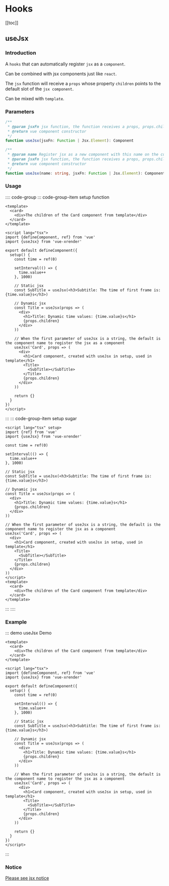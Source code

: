# Hooks

[[toc]]

## useJsx

### Introduction

A `hooks` that can automatically register `jsx` as a `component`.

Can be combined with jsx components just like `react`.

The `jsx` function will receive a `props` whose property `children` points to the default slot of the `jsx component`.

Can be mixed with `template`.

### Parameters

```ts
/**
 * @param jsxFn jsx function, the function receives a props, props.children is the default slot
 * @return vue component constructor
 */
function useJsx(jsxFn: Function | Jsx.Element): Component

/**
 * @param name Register jsx as a new component with this name on the current page
 * @param jsxFn jsx function, the function receives a props, props.children is the default slot
 * @return vue component constructor
 */
function useJsx(name: string, jsxFn: Function | Jsx.Element): Component
```

### Usage

:::: code-group
::: code-group-item setup function

```vue
<template>
  <card>
    <div>The children of the Card component from template</div>
  </card>
</template>

<script lang="tsx">
import {defineComponent, ref} from 'vue'
import {useJsx} from 'vue-xrender'

export default defineComponent({
  setup() {
    const time = ref(0)

    setInterval(() => {
      time.value++
    }, 1000)

    // Static jsx
    const SubTitle = useJsx(<h3>Subtitle: The time of first frame is: {time.value}s</h3>)

    // Dynamic jsx
    const Title = useJsx(props => (
      <div>
        <h1>Title: Dynamic time values: {time.value}s</h1>
        {props.children}
      </div>
    ))

    // When the first parameter of useJsx is a string, the default is the component name to register the jsx as a component
    useJsx('Card', props => (
      <div>
        <h1>Card component, created with useJsx in setup, used in template</h1>
        <Title>
          <SubTitle></SubTitle>
        </Title>
        {props.children}
      </div>
    ))

    return {}
  }
})
</script>
```

:::
::: code-group-item setup sugar

```vue
<script lang="tsx" setup>
import {ref} from 'vue'
import {useJsx} from 'vue-xrender'

const time = ref(0)

setInterval(() => {
  time.value++
}, 1000)

// Static jsx
const SubTitle = useJsx(<h3>Subtitle: The time of first frame is: {time.value}s</h3>)

// Dynamic jsx
const Title = useJsx(props => (
  <div>
    <h1>Title: Dynamic time values: {time.value}s</h1>
    {props.children}
  </div>
))

// When the first parameter of useJsx is a string, the default is the component name to register the jsx as a component
useJsx('Card', props => (
  <div>
    <h1>Card component, created with useJsx in setup, used in template</h1>
    <Title>
      <SubTitle></SubTitle>
    </Title>
    {props.children}
  </div>
))
</script>
<template>
  <card>
    <div>The children of the Card component from template</div>
  </card>
</template>
```

:::
::::

### Example

::: demo useJsx Demo

```vue App.vue
<template>
  <card>
    <div>The children of the Card component from template</div>
  </card>
</template>

<script lang="tsx">
import {defineComponent, ref} from 'vue'
import {useJsx} from 'vue-xrender'

export default defineComponent({
  setup() {
    const time = ref(0)

    setInterval(() => {
      time.value++
    }, 1000)

    // Static jsx
    const SubTitle = useJsx(<h3>Subtitle: The time of first frame is: {time.value}s</h3>)

    // Dynamic jsx
    const Title = useJsx(props => (
      <div>
        <h1>Title: Dynamic time values: {time.value}s</h1>
        {props.children}
      </div>
    ))

    // When the first parameter of useJsx is a string, the default is the component name to register the jsx as a component
    useJsx('Card', props => (
      <div>
        <h1>Card component, created with useJsx in setup, used in template</h1>
        <Title>
          <SubTitle></SubTitle>
        </Title>
        {props.children}
      </div>
    ))

    return {}
  }
})
</script>
```

:::

### Notice

[Please see jsx notice](components.md#notice)
